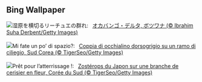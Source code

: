 ## Bing Wallpaper
![](https://www.bing.com/th?id=OHR.AntelopeBotswana_JA-JP4419409957_UHD.jpg&w=1000)湿原を横切るリーチュエの群れ:&nbsp;&ensp;[オカバンゴ・デルタ, ボツワナ (© Ibrahim Suha Derbent/Getty Images)](https://www.bing.com/th?id=OHR.AntelopeBotswana_JA-JP4419409957_UHD.jpg)
<br><br/>
![](https://www.bing.com/th?id=OHR.WhiteEyes_IT-IT2367465138_UHD.jpg&w=1000)Mi fate un po’ di spazio?:&nbsp;&ensp;[Coppia di occhialino dorsogrigio su un ramo di ciliegio, Sud Corea (© TigerSeo/Getty Images)](https://www.bing.com/th?id=OHR.WhiteEyes_IT-IT2367465138_UHD.jpg)
<br><br/>
![](https://www.bing.com/th?id=OHR.WhiteEyes_FR-FR8585803906_UHD.jpg&w=1000)Prêt pour l’atterrissage !:&nbsp;&ensp;[Zostérops du Japon sur une branche de cerisier en fleur, Corée du Sud (© TigerSeo/Getty Images)](https://www.bing.com/th?id=OHR.WhiteEyes_FR-FR8585803906_UHD.jpg)
<br><br/>
